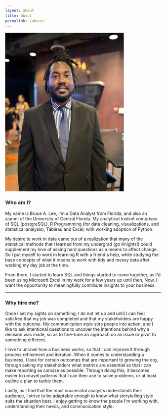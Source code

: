 ```yaml
---
layout: about
title: About 
permalink: /about/
---
```


![Me!](/assets/images/my_picture.jpg "Me")


### Who am I? 

My name is Bruce A. Lee, I'm a Data Analyst from Florida, and also an alumni of the University of Central Florida. My analytical toolset comprises of SQL (postgreSQL), R Programming (for data cleaning, visualizations, and statistical analysis), Tableau and Excel; with working adoption of Python. 

My desire to work in data came out of a realization that many of the statistical methods that I learned from my undergrad (go Knights!) could supplement my love of asking hard questions as a means to affect change. So I put myself to work in learning R with a friend's help, while studying the base concepts of what it means to work with tidy and messy data after working my day job at the time. 

From there, I started to learn SQL and things started to come together, as I'd been using Microsoft Excel in my work for a few years up until then. Now, I want the opportunity to meaningfully contribute insights to your business. 

---

### Why hire me?

Once I set my sights on something, I do not let up and until I can feel satisfied that my job was completed and that my stakeholders are happy with the outcome. My communication style stirs people into action, and I like to ask intentional questions to uncover the intentions behind why a decision was made, so as to fine-tune an approach on an issue or pivot to something different. 

I love to unravel how a business works, so that I can improve it through process refinement and iteration. When it comes to understanding a business, I look for certain outcomes that are important to growing the org, through asking my stakeholders what metrics are essential so that I can make reporting as concise as possible. Through doing this, it becomes easier to unravel patterns that I can then use to solve problems, or at least outline a plan to tackle them. 

Lastly, as I find that the most successful analysts understands their audience, I strive to be adaptable enough to know what storytelling style suits the situation best. I enjoy getting to know the people I'm working with, understanding their needs, and communication style.
